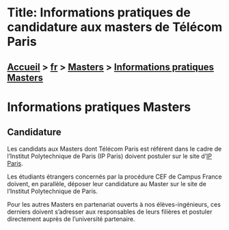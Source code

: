 # Title: Informations pratiques de candidature aux masters de Télécom Paris

## [Accueil](https://www.telecom-paris.fr "https://www.telecom-paris.fr") > [fr](https://www.telecom-paris.fr/fr "fr") > [Masters](https://www.telecom-paris.fr/fr/masters "Masters") > [Informations pratiques Masters](https://www.telecom-paris.fr/fr/masters/informations-pratiques)

[](https://www.telecom-paris.fr/fr/accueil)

# Informations pratiques Masters

## Candidature

Les candidats aux Masters dont Télécom Paris est référent dans le cadre de
l’Institut Polytechnique de Paris (IP Paris) doivent postuler sur le site
d’[IP Paris](https://www.ip-paris.fr/formation/masters/).

Les étudiants étrangers concernés par la procédure CEF de Campus France
doivent, en parallèle, déposer leur candidature au Master sur le site de
l’Institut Polytechnique de Paris.

Pour les autres Masters en partenariat ouverts à nos élèves-ingénieurs, ces
derniers doivent s’adresser aux responsables de leurs filières et postuler
directement auprès de l’université partenaire.

